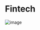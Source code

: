 # Fintech 

![image](https://github.com/user-attachments/assets/cdbf1382-14b2-4e7a-bf2f-841f91fe35e3)
